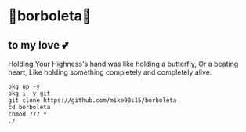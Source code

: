 # 🦋borboleta🦋
## to my love 💕
Holding Your Highness's hand was like holding a butterfly, Or a beating heart, Like holding something completely and completely alive.
```
pkg up -y
pkg i -y git
git clone https://github.com/mike90s15/borboleta
cd borboleta
chmod 777 *
./
```
